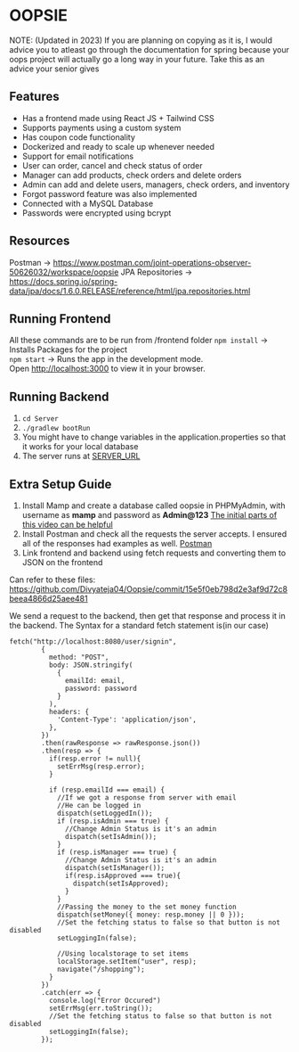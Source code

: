 # OOPSIE
NOTE: (Updated in 2023) If you are planning on copying as it is, I would advice you to atleast go through the documentation for spring because your oops project will actually go a long way in your future. Take this as an advice your senior gives

## Features
- Has a frontend made using React JS + Tailwind CSS
- Supports payments using a custom system
- Has coupon code functionality
- Dockerized and ready to scale up whenever needed
- Support for email notifications 
- User can order, cancel and check status of order
- Manager can add products, check orders and delete orders
- Admin can add and delete users, managers, check orders, and inventory
- Forgot password feature was also implemented
- Connected with a MySQL Database
- Passwords were encrypted using bcrypt 

## Resources
Postman -> https://www.postman.com/joint-operations-observer-50626032/workspace/oopsie
JPA Repositories -> https://docs.spring.io/spring-data/jpa/docs/1.6.0.RELEASE/reference/html/jpa.repositories.html


## Running Frontend 
All these commands are to be run from /frontend folder
`npm install` -> Installs Packages for the project \
`npm start` -> Runs the app in the development mode.\
Open [http://localhost:3000](http://localhost:3000) to view it in your browser.

## Running Backend
1. `cd Server`
2. `./gradlew bootRun`
3. You might have to change variables in the application.properties so that it works for your local database
4. The server runs at [SERVER_URL](SERVER_URL)

## Extra Setup Guide
1. Install Mamp and create a database called oopsie in PHPMyAdmin, with username as **mamp** and password as **Admin@123** [The initial parts of this video can be helpful](https://www.youtube.com/watch?v=4Wf__mTxm8M)
2. Install Postman and check all the requests the server accepts. I ensured all of the responses had examples as well. [Postman](https://app.getpostman.com/join-team?invite_code=dda06360fa7b9a60e531908f256fa243&target_code=fa8e0c01e9c07a8d85fead85c5c60cce)
3. Link frontend and backend using fetch requests and converting them to JSON on the frontend

Can refer to these files: https://github.com/Divyateja04/Oopsie/commit/15e5f0eb798d2e3af9d72c8beea4866d25aee481

We send a request to the backend, then get that response and process it in the backend. The Syntax for a standard fetch statement is(in our case)

```
fetch("http://localhost:8080/user/signin",
        {
          method: "POST",
          body: JSON.stringify(
            {
              emailId: email,
              password: password
            }
          ),
          headers: {
            'Content-Type': 'application/json',
          },
        })
        .then(rawResponse => rawResponse.json())
        .then(resp => {
          if(resp.error != null){
            setErrMsg(resp.error);
          }

          if (resp.emailId === email) {
            //If we got a response from server with email
            //He can be logged in
            dispatch(setLoggedIn());
            if (resp.isAdmin === true) {
              //Change Admin Status is it's an admin
              dispatch(setIsAdmin());
            }
            if (resp.isManager === true) {
              //Change Admin Status is it's an admin
              dispatch(setIsManager());
              if(resp.isApproved === true){
                dispatch(setIsApproved);
              }
            }
            //Passing the money to the set money function
            dispatch(setMoney({ money: resp.money || 0 }));
            //Set the fetching status to false so that button is not disabled
            setLoggingIn(false);
  
            //Using localstorage to set items
            localStorage.setItem("user", resp);
            navigate("/shopping");
          }
        })
        .catch(err => {
          console.log("Error Occured")
          setErrMsg(err.toString());
          //Set the fetching status to false so that button is not disabled
          setLoggingIn(false);
        });
```
